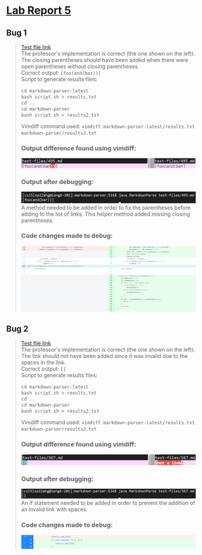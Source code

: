# [Lab Report 5](lab-report-5-week-10.html)

## Bug 1
> [Test file link](https://github.com/nidhidhamnani/markdown-parser/blob/main/test-files/495.md)   
> The professor's implementation is correct (the one shown on the left). The closing parentheses should have been added when there were open parentheses without closing parentheses.    
> Correct output: ```[foo(and(bar))]```   
> Script to generate results files:      
> ```
> cd markdown-parser-latest   
> bash script.sh > results.txt   
> cd ..      
> cd markdown-parser   
> bash script.sh > results2.txt 
> ```
> Vimdiff command used: ```vimdiff markdown-parser-latest/results.txt markdown-parser/results2.txt```     
> ### Output difference found using vimdiff:      
> ![Image](./Lab5Images/Error1.png)      
> ### Output after debugging:     
> ![Image](./Lab5Images/Error1Fixed.png)    
> A method needed to be added in order to fix the parentheses before adding to the list of links. This helper method added missing closing parentheses.
> ### Code changes made to debug:
> ![Image](./Lab5Images/ChangesMadeToDebugError1.png)

## Bug 2
> [Test file link](https://github.com/nidhidhamnani/markdown-parser/blob/main/test-files/567.md)   
> The professor's implementation is correct (the one shown on the left). The link should not have been added since it was invalid due to the spaces in the link.     
> Correct output: ```[]```   
> Script to generate results files:      
> ```
> cd markdown-parser-latest   
> bash script.sh > results.txt   
> cd ..      
> cd markdown-parser   
> bash script.sh > results2.txt 
> ```
> Vimdiff command used: ```vimdiff markdown-parser-latest/results.txt markdown-parser/results2.txt``` 
> ### Output difference found using vimdiff:      
> ![Image](./Lab5Images/Error2.png)      
> ### Output after debugging:     
> ![Image](./Lab5Images/Error2Fixed.png)    
> An if statement needed to be added in order to prevent the addition of an invalid link with spaces.
> ### Code changes made to debug:
> ![Image](./Lab5Images/ChangesMadeToDebugError2.png)